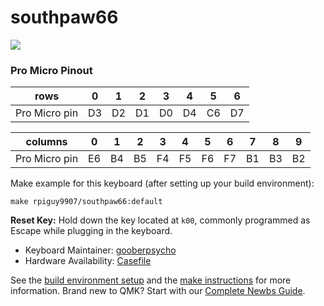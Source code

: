 # southpaw66

![](https://i.imgur.com/Mzmhsed.jpg)

### Pro Micro Pinout
| rows            | 0   | 1   | 2   | 3   | 4   | 5   | 6   |
| --------------- | --- | --- | --- | --- | --- | --- | --- |
| Pro Micro pin   | D3  | D2  | D1  | D0  | D4  | C6  | D7  |

| columns         | 0   | 1   | 2   | 3   | 4   | 5   | 6   | 7   | 8   | 9   |
| --------------- | --- | --- | --- | --- | --- | --- | --- | --- | --- | --- |
| Pro Micro pin   | E6  | B4  | B5  | F4  | F5  | F6  | F7  | B1  | B3  | B2  |


Make example for this keyboard (after setting up your build environment):

    make rpiguy9907/southpaw66:default

**Reset Key:** Hold down the key located at `k00`, commonly programmed as Escape while plugging in the keyboard.

* Keyboard Maintainer: [gooberpsycho](https://github.com/gooberpsycho)
* Hardware Availability: [Casefile](https://github.com/rpiguy9907/Keyboards/tree/master/Southpaw66)

See the [build environment setup](https://docs.qmk.fm/#/getting_started_build_tools) and the [make instructions](https://docs.qmk.fm/#/getting_started_make_guide) for more information. Brand new to QMK? Start with our [Complete Newbs Guide](https://docs.qmk.fm/#/newbs).
